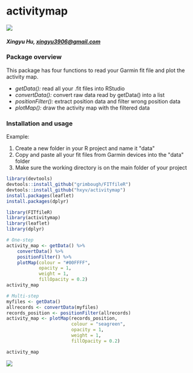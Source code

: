 # activitymap

[![](https://img.shields.io/badge/dev%20version-0.0.2-seagreen.svg)](https://github.com/hxyv/activitymap)

#### *Xingyu Hu, <xingyu3906@gmail.com>*

### Package overview
This package has four functions to read your Garmin fit file and plot the activity map.
- *getData():* read all your .fit files into RStudio
- *convertData():* convert raw data read by getData() into a list
- *positionFilter():* extract position data and filter wrong position data
- *plotMap():* draw the activity map with the filtered data

### Installation and usage
Example:
1. Create a new folder in your R project and name it "data"
2. Copy and paste all your fit files from Garmin devices into the "data" folder
3. Make sure the working directory is on the main folder of your project

```r
library(devtools)
devtools::install_github("grimbough/FITfileR")
devtools::install_github("hxyv/activitymap")
install.packages(leaflet)
install.packages(dplyr)

library(FITfileR)
library(activitymap)
library(leaflet)
library(dplyr)

# One-step
activity_map <- getData() %>%
    convertData() %>%
    positionFilter() %>%
    plotMap(colour = "#00FFFF",
            opacity = 1,
            weight = 1,
            fillOpacity = 0.2)
activity_map

# Multi-step
myfiles <- getData()
allrecords <- convertData(myfiles)
records_position <- positionFilter(allrecords)
activity_map <- plotMap(records_position,
                        colour = "seagreen",
                        opacity = 1,
                        weight = 1,
                        fillOpacity = 0.2)

activity_map
```

![](README.png)<!-- -->
